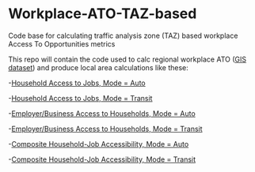 # Workplace-ATO-TAZ-based
Code base for calculating traffic analysis zone (TAZ) based workplace Access To Opportunities metrics

This repo will contain the code used to calc regional workplace ATO ([GIS dataset](http://data.wfrc.org/datasets/access-to-opportunity-work-related-taz-based)) and produce local area calculations like these:

-[Household Access to Jobs, Mode = Auto](http://wfrc.org/MapsData/GeneralPlanResources/PT2019SWSL_JOBAUTONew.pdf)

-[Household Access to Jobs, Mode = Transit](http://wfrc.org/MapsData/GeneralPlanResources/PT2019SWSL_JOBTRANSITNew.pdf)

-[Employer/Business Access to Households, Mode = Auto](http://wfrc.org/MapsData/GeneralPlanResources/PT2019SWSL_HHAUTONew.pdf)

-[Employer/Business Access to Households, Mode = Transit](http://wfrc.org/MapsData/GeneralPlanResources/PT2019SWSL_HHTRANSITNew.pdf)

-[Composite Household-Job Accessibility, Mode = Auto](http://wfrc.org/MapsData/GeneralPlanResources/PT2019SWSL_COMPAUTONew.pdf)

-[Composite Household-Job Accessibility, Mode = Transit](http://wfrc.org/MapsData/GeneralPlanResources/PT2019SWSL_COMPTRANSITNew.pdf)
